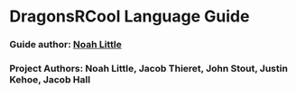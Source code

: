 # DragonsRCool Language Guide
### Guide author: [Noah Little](https://github.com/NoahLittle2001)
### Project Authors: Noah Little, Jacob Thieret, John Stout, Justin Kehoe, Jacob Hall
